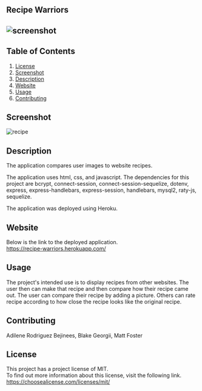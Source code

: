 
 ## Recipe Warriors

  ## ![screenshot](https://img.shields.io/badge/License-MIT-blue.svg)

  ## Table of Contents
  1.  [License](#license)
  2.  [Screenshot](#screenshot)
  3.  [Description](#description)
  4.  [Website](#website)
  5.  [Usage](#usage)
  6.  [Contributing](#contributing)

 ## Screenshot
 ![recipe](https://user-images.githubusercontent.com/93060262/154179869-0da3d258-be88-4f7f-9104-191fd908137f.png)

 ## Description
 The application compares user images to website recipes.  
 
 The application uses html, css, and javascript.
 The dependencies for this project are bcrypt, connect-session, connect-session-sequelize, dotenv, express, express-handlebars, express-session, handlebars, mysql2, raty-js, sequelize.   

 The application was deployed using Heroku.  

 ## Website
 Below is the link to the deployed application.  
 https://recipe-warriors.herokuapp.com/

 ## Usage 
 The project's intended use is to display recipes from other websites.  The user then can make that recipe and then compare how their recipe came out.  The user can compare their recipe by adding a picture.  Others can rate recipe according to how close the recipe looks like the original recipe.  

 ## Contributing 
 Adilene Rodriguez Bejinees, Blake Georgii, Matt Foster

 ## License 
 This project has a project license of MIT.  
 To find out more information about this license, visit the following link.
 https://choosealicense.com/licenses/mit/
